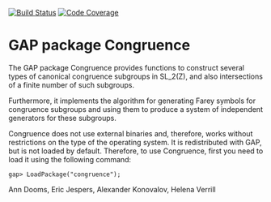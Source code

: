 [![Build Status](https://travis-ci.org/gap-packages/congruence.svg?branch=master)](https://travis-ci.org/gap-packages/congruence)
[![Code Coverage](https://codecov.io/github/gap-packages/congruence/coverage.svg?branch=master&token=)](https://codecov.io/gh/gap-packages/congruence)

# GAP package Congruence

The GAP package Congruence  provides functions to construct several types of 
canonical  congruence  subgroups  in  SL_2(Z),  and  also intersections of a 
finite number of such subgroups.

Furthermore,  it implements  the algorithm  for generating  Farey symbols for 
congruence  subgroups  and  using  them  to produce  a system  of independent 
generators for these subgroups.

Congruence  does  not  use  external binaries and,  therefore, works  without
restrictions on  the type  of the operating system.  It is redistributed with
GAP, but is not loaded by default.  Therefore,  to use Congruence,  first you
need to load it using the following command:

    gap> LoadPackage("congruence");


Ann Dooms, Eric Jespers, Alexander Konovalov, Helena Verrill
